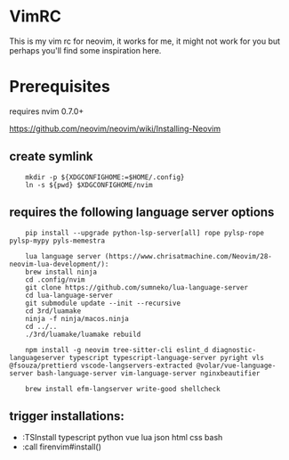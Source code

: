 # VimRC

This is my vim rc for neovim, it works for me, it might not work for you but perhaps you'll find some inspiration here.

# Prerequisites

requires nvim 0.7.0+

https://github.com/neovim/neovim/wiki/Installing-Neovim

## create symlink

        mkdir -p ${XDGCONFIGHOME:=$HOME/.config}
        ln -s ${pwd} $XDGCONFIGHOME/nvim

## requires the following language server options

        pip install --upgrade python-lsp-server[all] rope pylsp-rope pylsp-mypy pyls-memestra

        lua language server (https://www.chrisatmachine.com/Neovim/28-neovim-lua-development/):
        brew install ninja
        cd .config/nvim
        git clone https://github.com/sumneko/lua-language-server
        cd lua-language-server
        git submodule update --init --recursive
        cd 3rd/luamake
        ninja -f ninja/macos.ninja
        cd ../..
        ./3rd/luamake/luamake rebuild

        npm install -g neovim tree-sitter-cli eslint_d diagnostic-languageserver typescript typescript-language-server pyright vls @fsouza/prettierd vscode-langservers-extracted @volar/vue-language-server bash-language-server vim-language-server nginxbeautifier

        brew install efm-langserver write-good shellcheck

## trigger installations:

- :TSInstall typescript python vue lua json html css bash
- :call firenvim#install()
